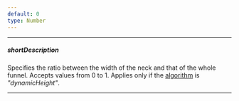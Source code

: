 ```yaml
---
default: 0
type: Number
---
```

---
##### shortDescription
Specifies the ratio between the width of the neck and that of the whole funnel. Accepts values from 0 to 1. Applies only if the [algorithm](/api-reference/20%20Data%20Visualization%20Widgets/dxFunnel/1%20Configuration/algorithm.md '/Documentation/ApiReference/Data_Visualization_Widgets/dxFunnel/Configuration/#algorithm') is *"dynamicHeight"*.

---
